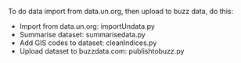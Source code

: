 To do data import from data.un.org, then upload to buzz data, do this:
* Import from data.un.org: importUndata.py
* Summarise dataset: summarisedata.py
* Add GIS codes to dataset: cleanIndices.py
* Upload dataset to buzzdata.com: publishtobuzz.py
